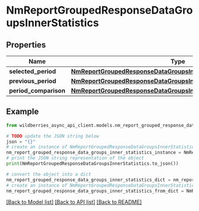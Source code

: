 # NmReportGroupedResponseDataGroupsInnerStatistics


## Properties

Name | Type | Description | Notes
------------ | ------------- | ------------- | -------------
**selected_period** | [**NmReportGroupedResponseDataGroupsInnerStatisticsSelectedPeriod**](NmReportGroupedResponseDataGroupsInnerStatisticsSelectedPeriod.md) |  | [optional] 
**previous_period** | [**NmReportGroupedResponseDataGroupsInnerStatisticsPreviousPeriod**](NmReportGroupedResponseDataGroupsInnerStatisticsPreviousPeriod.md) |  | [optional] 
**period_comparison** | [**NmReportGroupedResponseDataGroupsInnerStatisticsPeriodComparison**](NmReportGroupedResponseDataGroupsInnerStatisticsPeriodComparison.md) |  | [optional] 

## Example

```python
from wildberries_async_api_client.models.nm_report_grouped_response_data_groups_inner_statistics import NmReportGroupedResponseDataGroupsInnerStatistics

# TODO update the JSON string below
json = "{}"
# create an instance of NmReportGroupedResponseDataGroupsInnerStatistics from a JSON string
nm_report_grouped_response_data_groups_inner_statistics_instance = NmReportGroupedResponseDataGroupsInnerStatistics.from_json(json)
# print the JSON string representation of the object
print(NmReportGroupedResponseDataGroupsInnerStatistics.to_json())

# convert the object into a dict
nm_report_grouped_response_data_groups_inner_statistics_dict = nm_report_grouped_response_data_groups_inner_statistics_instance.to_dict()
# create an instance of NmReportGroupedResponseDataGroupsInnerStatistics from a dict
nm_report_grouped_response_data_groups_inner_statistics_from_dict = NmReportGroupedResponseDataGroupsInnerStatistics.from_dict(nm_report_grouped_response_data_groups_inner_statistics_dict)
```
[[Back to Model list]](../README.md#documentation-for-models) [[Back to API list]](../README.md#documentation-for-api-endpoints) [[Back to README]](../README.md)


